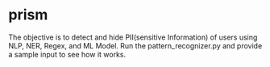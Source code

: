 # prism
The objective is to detect and hide PII(sensitive Information) of users using NLP, NER, Regex, and ML Model. Run the pattern_recognizer.py and provide a sample input to see how it works.
